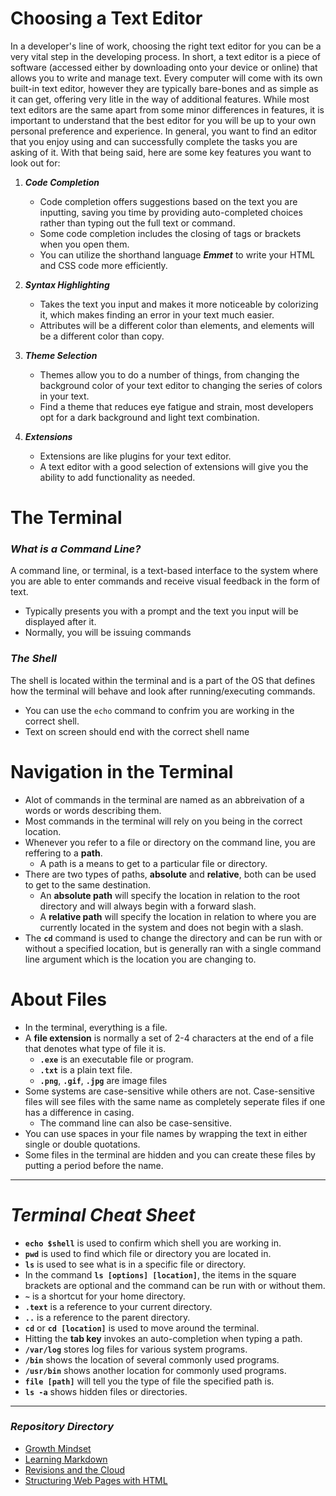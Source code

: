 # **Choosing a Text Editor**


In a developer's line of work, choosing the right text editor for you can be a very vital step in the developing process. In short, a text editor is a piece of software (accessed either by downloading onto your device or online) that allows you to write and manage text. Every computer will come with its own built-in text editor, however they are typically bare-bones and as simple as it can get, offering very litle in the way of additional features. While most text editors are the same apart from some minor differences in features, it is important to understand that the best editor for you will be up to your own personal preference and experience. In general, you want to find an editor that you enjoy using and can successfully complete the tasks you are asking of it. With that being said, here are some key features you want to look out for:

1. ***Code Completion***
    - Code completion offers suggestions based on the text you are inputting, saving you time by providing auto-completed choices rather than typing out the full text or command.
    - Some code completion includes the closing of tags or brackets when you open them.
    - You can utilize the shorthand language ***Emmet*** to write your HTML and CSS code more efficiently.

2. ***Syntax Highlighting***
    - Takes the text you input and makes it more noticeable by colorizing it, which makes finding an error in your text much easier.
    - Attributes will be a different color than elements, and elements will be a different color than copy.

3. ***Theme Selection***
    - Themes allow you to do a number of things, from changing the background color of your text editor to changing the series of colors in your text.
    - Find a theme that reduces eye fatigue and strain, most developers opt for a dark background and light text combination.

4. ***Extensions***
    - Extensions are like plugins for your text editor.
    - A text editor with a good selection of extensions will give you the ability to add functionality as needed.


# **The Terminal**


### ***What is a Command Line?***

A command line, or terminal, is a text-based interface to the system where you are able to enter commands and receive visual feedback in the form of text.
- Typically presents you with a prompt and the text you input will be displayed after it.
- Normally, you will be issuing commands

### ***The Shell***

The shell is located within the terminal and is a part of the OS that defines how the terminal will behave and look after running/executing commands.
- You can use the `echo` command to confrim you are working in the correct shell.
- Text on screen should end with the correct shell name


# **Navigation in the Terminal**


- Alot of commands in the terminal are named as an abbreivation of a words or words describing them.
- Most commands in the terminal will rely on you being in the correct location.
- Whenever you refer to a file or directory on the command line, you are reffering to a **path**.
    - A path is a means to get to a particular file or directory.
- There are two types of paths, **absolute** and **relative**, both can be used to get to the same destination.
    - An **absolute path** will specify the location in relation to the root directory and will always begin with a forward slash.
    - A **relative path** will specify the location in relation to where you are currently located in the system and does not begin with a slash.
- The **`cd`** command is used to change the directory and can be run with or without a specified location, but is generally ran with a single command line argument which is the location you are changing to.


# **About Files**


- In the terminal, everything is a file.
- A **file extension** is normally a set of 2-4 characters at the end of a file that denotes what type of file it is.
    - **`.exe`** is an executable file or program.
    - **`.txt`** is a plain text file.
    - **`.png`**, **`.gif`**, **`.jpg`** are image files
- Some systems are case-sensitive while others are not. Case-sensitive files will see files with the same name as completely seperate files if one has a difference in casing.
    - The command line can also be case-sensitive.
- You can use spaces in your file names by wrapping the text in either single or double quotations.
- Some files in the terminal are hidden and you can create these files by putting a period before the name.

*************

# *Terminal Cheat Sheet*

- **`echo $shell`** is used to confirm which shell you are working in.
- **`pwd`** is used to find which file or directory you are located in.
- **`ls`** is used to see what is in a specific file or directory.
- In the command **`ls [options] [location]`**, the items in the square brackets are optional and the command can be run with or without them.
- **`~`** is a shortcut for your home directory.
- **`.text`** is a reference to your current directory.
- **`..`** is a reference to the parent directory.
- **`cd`** or **`cd [location]`** is used to move around the terminal.
- Hitting the **tab key** invokes an auto-completion when typing a path.
- **`/var/log`** stores log files for various system programs.
- **`/bin`** shows the location of several commonly used programs.
- **`/usr/bin`** shows another location for commonly used programs.
- **`file [path]`** will tell you the type of file the specified path is.
- **`ls -a`** shows hidden files or directories.

**************

### ***Repository Directory***

- [Growth Mindset](https://burban7.github.io/Reading-Notes)
- [Learning Markdown](https://burban7.github.io/Reading-Notes/reading01-notes)
- [Revisions and the Cloud](https://burban7.github.io/Reading-Notes/reading03-notes)
- [Structuring Web Pages with HTML](https://burban7.github.io/Reading-Notes/reading04-notes)
